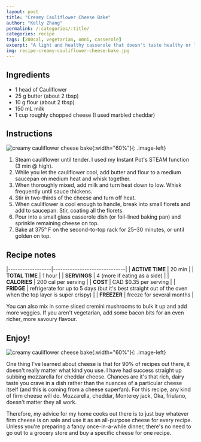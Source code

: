 ```yaml
---
layout: post
title: "Creamy Cauliflower Cheese Bake"
author: "Kelly Zhang"
permalink: /:categories/:title/
categories: recipe
tags: [200cal, vegetarian, omni, casserole]
excerpt: "A light and healthy casserole that doesn't taste healthy or light! You can eat a big portion without feeling guilty, or going into a food coma."
img: recipe-creamy-cauliflower-cheese-bake.jpg
---
```


<script type="application/ld+json">
{
  "@context": "http://schema.org",
  "@type": "Recipe",
  "author": "Kelly Zhang",
  "keywords": "volume eating, low calorie, weight loss, filling recipe, high fiber",
  "cookTime": "PT4H",
  "prepTime": "PT15M",
  "totalTime": "PT4H",
  "cookingMethod": "Baking",
  "datePublished": "2019-03-17",
  "description": "A light yet filling soup that's less than 200 calories and has 13 g of protein and 7 g of fiber. It's perfect for meal prep, and freezes well. Vegan and omni options!",
  "image": "http://kellyzhang.me/food/images/recipe-creamy-cauliflower-cheese-bake.jpg",
  "aggregateRating": {
    "@type": "AggregateRating",
    "ratingValue": "4",
    "reviewCount": "7"
  },
  "recipeIngredient": [
    "1 yellow onion",
    "2 garlic cloves",
    "400 g dried lentils",
    "60 g spinach",
    "2 carrots",
    "4 celery stalks",
    "2 bay leaves",
    "0.5 tbsp dried thyme",
    "2 L water",
    "5 g chicken bouillon",
    "6 g salt"
  ],
  "interactionStatistic": {
    "@type": "InteractionCounter",
    "interactionType": "http://schema.org/Comment",
    "userInteractionCount": "140"
  },
  "name": "Savoury Lentil Soup in the Slow Cooker or Instant Pot",
  "estimatedCost": {
    "@type": "MonetaryAmount",
    "currency": "CAD",
    "value": "10"
  },
  "nutrition": {
    "@type": "NutritionInformation",
    "calories": "197 calories",
    "carbohydrateContent": "36.1 grams carbohydrate",
    "fiberContent": "6.6 grams fiber",
    "sugarContent": "3 grams sugar",
    "cholesterolContent": "0 milligrams cholesterol",
    "fatContent": "0.7 grams fat",
    "saturatedFatContent": "0.1 grams saturated fat",
    "unsaturatedFatContent": "0.1 grams unsaturated fat",
    "transFatContent": "6.6 grams trans fat",
    "proteinContent": "13.1 grams protein",
    "sodiumContent": "416.3 milligrams sodium",
    "servingSize": "1.5 cups"
  },

  "recipeCategory": "casserole",
  "recipeCuisine": "Canadian",
  "recipeInstructions": [{
    "@type": "HowToStep",
    "text": "Chop onion, carrot, and celery into small pieces. Roughly chop spinach. Mince garlic."
  },{
    "@type": "HowToStep",
    "text": "Turn instant pot to SAUTE mode on MORE. (If using the slow cooker method, heat a skillet on medium heat. Add 2 tbsp of water. Add onion and saute until most of the water is dried up."
  },{
    "@type": "HowToStep",
    "text": "Add garlic and saute until water is almost gone."
  },{
    "@type": "HowToStep",
    "text": "Add the rest of the ingredients to the Instant Pot. (If using slow cooker, add all ingredients including garlic and onion to the slow cooker.) Stir a few times."
  },{
    "@type": "HowToStep",
    "text": "Turn instant pot to SLOW COOK mode. Leave on MORE for at least 4 hours, NORMAL for 7 hours, or LOW for 9 hours. (For slow cooker, leave on HIGH for 4 hours or LOW for 8 hours.)"
  }],  
  "recipeYield": "8 servings",
  "suitableForDiet": [
    "http://schema.org/VegetarianDiet",
    "http://schema.org/LowCalorieDiet",
    "http://schema.org/HalalDiet",
    "http://schema.org/HinduDiet",
    "http://schema.org/KosherDiet"
  ]
}
</script>

## Ingredients

* 1 head of Cauliflower
* 25 g butter (about 2 tbsp)
* 10 g flour (about 2 tbsp)
* 150 mL milk
* 1 cup roughly chopped cheese (I used marbled cheddar)

## Instructions

![creamy cauliflower cheese bake](/food/images/recipe-creamy-cauliflower-cheese-bake-1.jpg){:width="60%"}{: .image-left}

1. Steam cauliflower until tender. I used my Instant Pot's STEAM function (3 min @ high).
1. While you let the cauliflower cool, add butter and flour to a medium saucepan on medium heat and whisk together.
1. When thoroughly mixed, add milk and turn heat down to low. Whisk frequently until sauce thickens.
1. Stir in two-thirds of the cheese and turn off heat.
1. When cauliflower is cool enough to handle, break into small florets and add to saucepan. Stir, coating all the florets.
1. Pour into a small glass casserole dish (or foil-lined baking pan) and sprinkle remaining cheese on top.
1. Bake at 375° F on the second-to-top rack for 25–30 minutes, or until golden on top.

## Recipe notes

|------------------|------------------------------|
| **ACTIVE TIME**  | 20 min                       |
| **TOTAL TIME**   | 1 hour                       |
| **SERVINGS**     | 4 (more if eating as a side) |
| **CALORIES**     | 200 cal per serving          |
| **COST**         | CAD $0.35 per serving        |
| **FRIDGE**       | refrigerate for up to 5 days (but it's best straight out of the oven when the top layer is super crispy) |
| **FREEZER**      | freeze for several months    |

You can also mix in some sliced cremini mushrooms to bulk it up and add more veggies. If you aren't vegetarian, add some bacon bits for an even richer, more savoury flavour.

## Enjoy!

![creamy cauliflower cheese bake](/food/images/recipe-creamy-cauliflower-cheese-bake-2.jpg){:width="60%"}{: .image-left}

One thing I've learned about cheese is that for 90% of recipes out there, it doesn't really matter what kind you use. I have had success straight up subbing mozzarella for cheddar cheese. Chances are it's that rich, dairy taste you crave in a dish rather than the nuances of a particular cheese itself (and this is coming from a cheese superfan). For this recipe, any kind of firm cheese will do. Mozzarella, cheddar, Monterey jack, Oka, friulano, doesn't matter they all work.

Therefore, my advice for my home cooks out there is to just buy whatever firm cheese is on sale and use it as an all-purpose cheese for every recipe. Unless you're preparing a fancy once-in-a-while dinner, there's no need to go out to a grocery store and buy a specific cheese for one recipe.
